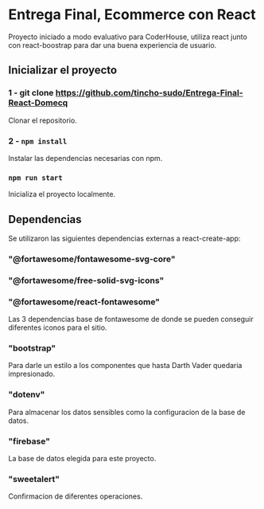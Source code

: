 # Entrega Final, Ecommerce con React

Proyecto iniciado a modo evaluativo para CoderHouse, utiliza react junto con react-boostrap para dar una buena experiencia de usuario.

## Inicializar el proyecto

### 1 - git clone https://github.com/tincho-sudo/Entrega-Final-React-Domecq

Clonar el repositorio.

### 2 - `npm install`

Instalar las dependencias necesarias con npm.

### `npm run start`

Inicializa el proyecto localmente.



## Dependencias

Se utilizaron las siguientes dependencias externas a react-create-app:

### "@fortawesome/fontawesome-svg-core"
### "@fortawesome/free-solid-svg-icons"
### "@fortawesome/react-fontawesome"

Las 3 dependencias base de fontawesome de donde se pueden conseguir diferentes iconos para el sitio.

### "bootstrap"

Para darle un estilo a los componentes que hasta Darth Vader quedaria impresionado.

### "dotenv"

Para almacenar los datos sensibles como la configuracion de la base de datos.

### "firebase"

La base de datos elegida para este proyecto.

### "sweetalert"

Confirmacion de diferentes operaciones.

